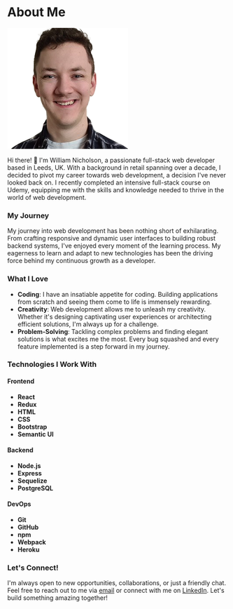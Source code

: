 # About Me

![William Nicholson](./assets/me.png)

Hi there! 👋 I'm William Nicholson, a passionate full-stack web developer based in Leeds, UK. With a background in retail spanning over a decade, I decided to pivot my career towards web development, a decision I've never looked back on. I recently completed an intensive full-stack course on Udemy, equipping me with the skills and knowledge needed to thrive in the world of web development.

### My Journey

My journey into web development has been nothing short of exhilarating. From crafting responsive and dynamic user interfaces to building robust backend systems, I've enjoyed every moment of the learning process. My eagerness to learn and adapt to new technologies has been the driving force behind my continuous growth as a developer.

### What I Love

- **Coding**: I have an insatiable appetite for coding. Building applications from scratch and seeing them come to life is immensely rewarding.
- **Creativity**: Web development allows me to unleash my creativity. Whether it's designing captivating user experiences or architecting efficient solutions, I'm always up for a challenge.
- **Problem-Solving**: Tackling complex problems and finding elegant solutions is what excites me the most. Every bug squashed and every feature implemented is a step forward in my journey.

### Technologies I Work With

#### Frontend
- **React**
- **Redux**
- **HTML**
- **CSS**
- **Bootstrap**
- **Semantic UI**

#### Backend
- **Node.js**
- **Express**
- **Sequelize**
- **PostgreSQL**

#### DevOps
- **Git**
- **GitHub**
- **npm**
- **Webpack**
- **Heroku**

### Let's Connect!

I'm always open to new opportunities, collaborations, or just a friendly chat. Feel free to reach out to me via [email](mailto:nicho268@gmail.com) or connect with me on [LinkedIn](https://www.linkedin.com/in/yourusername). Let's build something amazing together!
